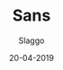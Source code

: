 ---
title: Sans
author:
- Slaggo 
description: makes hamsters sans
date: 20-04-2019
icon: https://cdn.discordapp.com/attachments/567143780755701760/568959251515572230/unknown.png
code: eyJ2ZXJzaW9uIjoiMCIsIm5hbWUiOiJTYW5zIiwiZGVzY3JpcHRpb24iOiJtYWtlcyBoYW1zdGVycyBzYW5zIiwiaGFtc3RlciI6Imh0dHBzOi8vaW1ndXIuY29tL3laZlJCWHkucG5nIiwic25haWwiOiIiLCJpdGVtcyI6IiIsInRhdmVuUHJvcHMiOiIifQ
---